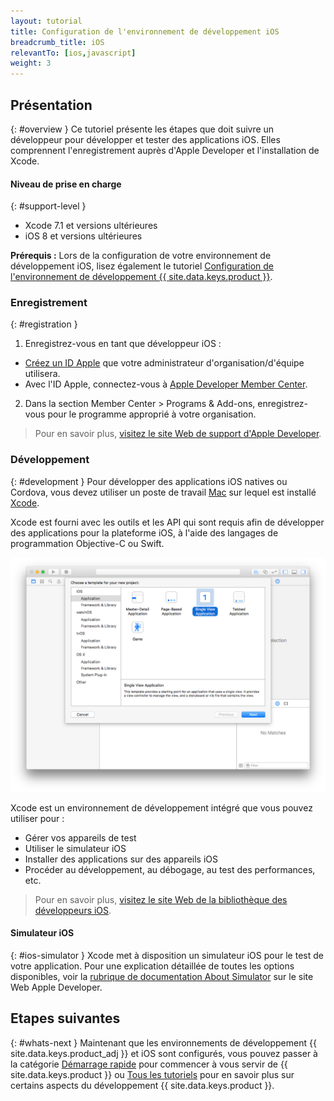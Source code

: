 ```yaml
---
layout: tutorial
title: Configuration de l'environnement de développement iOS
breadcrumb_title: iOS
relevantTo: [ios,javascript]
weight: 3
---
```

<!-- NLS_CHARSET=UTF-8 -->
## Présentation
{: #overview }
Ce tutoriel présente les étapes que doit suivre un développeur pour développer et tester des applications iOS. Elles comprennent l'enregistrement auprès d'Apple Developer et l'installation de Xcode.

#### Niveau de prise en charge
{: #support-level }

* Xcode 7.1 et versions ultérieures
* iOS 8 et versions ultérieures

**Prérequis :** Lors de la configuration de votre environnement de développement iOS, lisez également le tutoriel [Configuration de l'environnement de développement {{ site.data.keys.product }}](../mobilefirst/).

### Enregistrement
{: #registration }
1. Enregistrez-vous en tant que développeur iOS :
 - [Créez un ID Apple](https://appleid.apple.com/account) que votre administrateur d'organisation/d'équipe utilisera.
 - Avec l'ID Apple, connectez-vous à [Apple Developer Member Center](https://developer.apple.com/).
2. Dans la section Member Center > Programs &amp; Add-ons, enregistrez-vous pour le programme approprié à votre organisation.

> Pour en savoir plus, [visitez le site Web de support d'Apple Developer](https://developer.apple.com/support/).

### Développement
{: #development }
Pour développer des applications iOS natives ou Cordova, vous devez utiliser un poste de travail [Mac](https://www.apple.com/mac/) sur lequel est installé [Xcode](https://developer.apple.com/xcode/).

Xcode est fourni avec les outils et les API qui sont requis afin de développer des applications pour la plateforme iOS, à l'aide des langages de programmation Objective-C ou Swift.</p>

![Environnement de développement intégré xcode](xcode.png)

Xcode est un environnement de développement intégré que vous pouvez utiliser pour :

- Gérer vos appareils de test
- Utiliser le simulateur iOS
- Installer des applications sur des appareils iOS
- Procéder au développement, au débogage, au test des performances, etc.

> Pour en savoir plus, [visitez le site Web de la bibliothèque des développeurs iOS](https://developer.apple.com/library/ios/navigation/).

#### Simulateur iOS
{: #ios-simulator }
Xcode met à disposition un simulateur iOS pour le test de votre application. Pour une explication détaillée de toutes les options disponibles, voir la [rubrique de documentation About Simulator](https://developer.apple.com/library/ios/documentation/IDEs/Conceptual/iOS_Simulator_Guide/Introduction/Introduction.html) sur le site Web Apple Developer.

## Etapes suivantes
{: #whats-next }
Maintenant que les environnements de développement {{ site.data.keys.product_adj }} et iOS sont configurés, vous pouvez passer à la catégorie [Démarrage rapide](../../../quick-start/ios/) pour commencer à vous servir de {{ site.data.keys.product }} ou [Tous les tutoriels](../../../all-tutorials) pour en savoir plus sur certains aspects du développement {{ site.data.keys.product }}.

